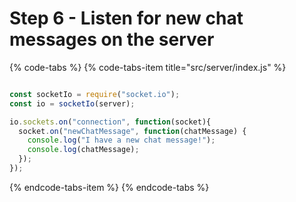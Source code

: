 # Step 6 - Listen for new chat messages on the server

{% code-tabs %}
{% code-tabs-item title="src/server/index.js" %}
```javascript

const socketIo = require("socket.io");
const io = socketIo(server);

io.sockets.on("connection", function(socket){
  socket.on("newChatMessage", function(chatMessage) {
    console.log("I have a new chat message!");
    console.log(chatMessage);
  });
});


```
{% endcode-tabs-item %}
{% endcode-tabs %}

